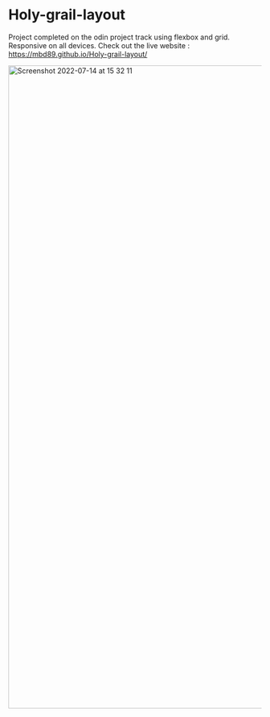 # Holy-grail-layout
Project completed on the odin project track using flexbox and grid. 
Responsive on all devices. 
Check out the live website : https://mbd89.github.io/Holy-grail-layout/




<img width="1280" alt="Screenshot 2022-07-14 at 15 32 11" src="https://user-images.githubusercontent.com/87713231/178995192-cf7c4c62-69e8-459b-80aa-331e858b177c.png">

